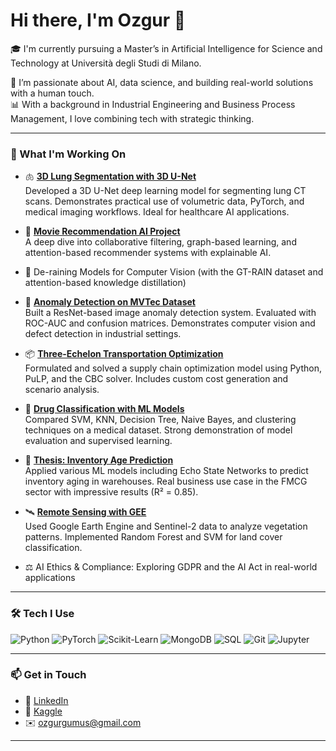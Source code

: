 # Hi there, I'm Ozgur 👋

🎓 I'm currently pursuing a Master’s in Artificial Intelligence for Science and Technology at Università degli Studi di Milano.

🚀 I’m passionate about AI, data science, and building real-world solutions with a human touch.  
📊 With a background in Industrial Engineering and Business Process Management, I love combining tech with strategic thinking.

---

### 💼 What I'm Working On

- 🫁 **[3D Lung Segmentation with 3D U-Net]([https://github.com/ozgurgumus0/3d-lung-segmentation](https://github.com/ozgurgumus0/Deep-Learning-Based-3D-Lung-Segmentation))**  
  Developed a 3D U-Net deep learning model for segmenting lung CT scans. Demonstrates practical use of volumetric data, PyTorch, and medical imaging workflows. Ideal for healthcare AI applications.

- 🎥 **[Movie Recommendation AI Project](https://github.com/ozgurgumus0/Movie-Recommendation-AI)**  
  A deep dive into collaborative filtering, graph-based learning, and attention-based recommender systems with explainable AI.

- 📸 De-raining Models for Computer Vision (with the GT-RAIN dataset and attention-based knowledge distillation)

- 🤖 **[Anomaly Detection on MVTec Dataset](https://github.com/ozgurgumus0/mvtec-anomaly-detection)**  
  Built a ResNet-based image anomaly detection system. Evaluated with ROC-AUC and confusion matrices. Demonstrates computer vision and defect detection in industrial settings.

- 📦 **[Three-Echelon Transportation Optimization](https://github.com/ozgurgumus0/three-echelon-transportation-model)**  
  Formulated and solved a supply chain optimization model using Python, PuLP, and the CBC solver. Includes custom cost generation and scenario analysis.

- 💊 **[Drug Classification with ML Models](https://github.com/ozgurgumus0/drug-classification-ml-models)**  
  Compared SVM, KNN, Decision Tree, Naive Bayes, and clustering techniques on a medical dataset. Strong demonstration of model evaluation and supervised learning.

- 🔬 **[Thesis: Inventory Age Prediction](https://github.com/ozgurgumus0/inventory-age-prediction-esn)**  
  Applied various ML models including Echo State Networks to predict inventory aging in warehouses. Real business use case in the FMCG sector with impressive results (R² = 0.85).

- 🛰️ **[Remote Sensing with GEE](https://github.com/ozgurgumus0/remote-sensing-ndvi-analysis-earthengine)**  
  Used Google Earth Engine and Sentinel-2 data to analyze vegetation patterns. Implemented Random Forest and SVM for land cover classification.

- ⚖️ AI Ethics & Compliance: Exploring GDPR and the AI Act in real-world applications

---

### 🛠️ Tech I Use

![Python](https://img.shields.io/badge/-Python-black?logo=python)
![PyTorch](https://img.shields.io/badge/-PyTorch-red?logo=pytorch)
![Scikit-Learn](https://img.shields.io/badge/-Scikit--Learn-orange?logo=scikit-learn)
![MongoDB](https://img.shields.io/badge/-MongoDB-4EA94B?logo=mongodb)
![SQL](https://img.shields.io/badge/-SQL-4479A1?logo=postgresql)
![Git](https://img.shields.io/badge/-Git-black?logo=git)
![Jupyter](https://img.shields.io/badge/-Jupyter-F37626?logo=jupyter)

---

### 📫 Get in Touch

- 💼 [LinkedIn](https://www.linkedin.com/in/ozgurgumus/)
- 🧠 [Kaggle](https://www.kaggle.com/ozgurgumus)
- ✉️ ozgurgumus@gmail.com

---
